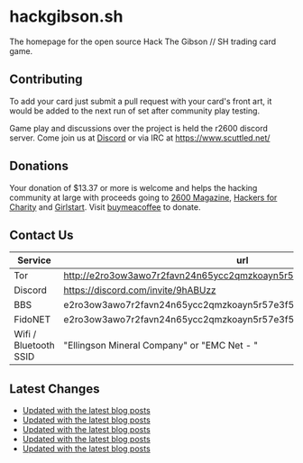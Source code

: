 # hackgibson.sh
The homepage for the open source Hack The Gibson // SH trading card game.


## Contributing

To add your card just submit a pull request with your card's front art, it would be added to the next run of set after community play testing.

Game play and discussions over the project is held the r2600 discord server. Come join us at [Discord](https://discord.com/invite/9hABUzz) or via IRC at https://www.scuttled.net/


## Donations

Your donation of $13.37 or more is welcome and helps the hacking community at large with proceeds going to [2600 Magazine](https://2600.com/), [Hackers for Charity](https://hackersforcharity.org) and [Girlstart](https://girlstart.org).  Visit [buymeacoffee](https://www.buymeacoffee.com/hackgibson.sh) to donate.


## Contact Us

Service | url
-|-
Tor | http://e2ro3ow3awo7r2favn24n65ycc2qmzkoayn5r57e3f56nvjwdcgg32ad.onion
Discord | https://discord.com/invite/9hABUzz
BBS | e2ro3ow3awo7r2favn24n65ycc2qmzkoayn5r57e3f56nvjwdcgg32ad.onion:23
FidoNET | e2ro3ow3awo7r2favn24n65ycc2qmzkoayn5r57e3f56nvjwdcgg32ad.onion:24554
Wifi / Bluetooth SSID | "Ellingson Mineral Company" or "EMC Net - <fidonet address>"

## Latest Changes
<!-- BLOG-POST-LIST:START -->
- [Updated with the latest blog posts](https://github.com/DFW2600/hackgibson.sh/commit/43beb3dcd79d493fb0a4dfb84ba16503e05a8cfa)
- [Updated with the latest blog posts](https://github.com/DFW2600/hackgibson.sh/commit/9120188d2b9a7276328ac2ff80d9e25188e94768)
- [Updated with the latest blog posts](https://github.com/DFW2600/hackgibson.sh/commit/12d7b2339f537147d38111304bbe60f12f838fc4)
- [Updated with the latest blog posts](https://github.com/DFW2600/hackgibson.sh/commit/b54c6810b13f17f34e12e847007379a35f4cb41e)
- [Updated with the latest blog posts](https://github.com/DFW2600/hackgibson.sh/commit/10f54d12cfd71ae2b676bf4e6531e08cb30463fc)
<!-- BLOG-POST-LIST:END -->
